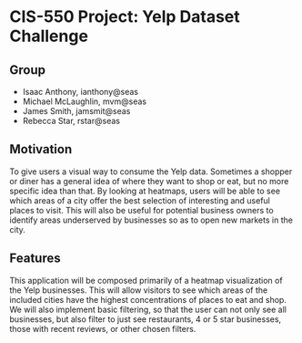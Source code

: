 # CIS-550 Project: Yelp Dataset Challenge

## Group
* Isaac Anthony, ianthony@seas
* Michael McLaughlin, mvm@seas
* James Smith, jamsmit@seas
* Rebecca Star, rstar@seas

## Motivation
To give users a visual way to consume the Yelp data. Sometimes a shopper or diner has a general idea of where they want to shop or eat, but no more specific idea than that. By looking at heatmaps, users will be able to see which areas of a city offer the best selection of interesting and useful places to visit. This will also be useful for potential business owners to identify areas underserved by businesses so as to open new markets in the city.

## Features
This application will be composed primarily of a heatmap visualization of the Yelp businesses. This will allow visitors to see which areas of the included cities have the highest concentrations of places to eat and shop. We will also implement basic filtering, so that the user can not only see all businesses, but also filter to just see restaurants, 4 or 5 star businesses, those with recent reviews, or other chosen filters.

